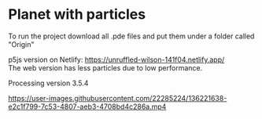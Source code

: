 # Planet with particles

To run the project download all .pde files and put them under a folder called "Origin"

p5js version on Netlify: https://unruffled-wilson-141f04.netlify.app/<br/>
The web version has less particles due to low performance.

Processing version 3.5.4

https://user-images.githubusercontent.com/22285224/136221638-e2c1f799-7c53-4807-aeb3-4708bd4c286a.mp4

